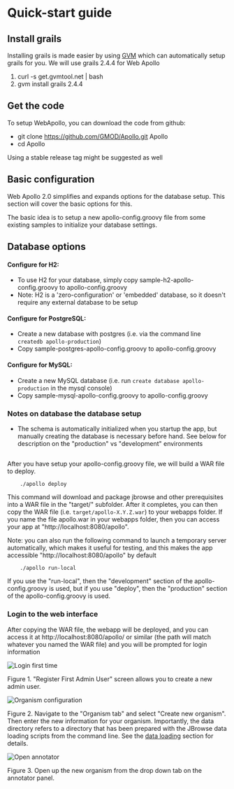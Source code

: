 # Quick-start guide

## Install grails

Installing grails is made easier by using [GVM](http://gvmtool.net/) which can automatically setup grails for you. We will use grails 2.4.4 for Web Apollo

1. curl -s get.gvmtool.net | bash
2. gvm install grails 2.4.4

## Get the code

To setup WebApollo, you can download the code from github:

- git clone https://github.com/GMOD/Apollo.git Apollo
- cd Apollo

Using a stable release tag might be suggested as well

## Basic configuration

Web Apollo 2.0 simplifies and expands options for the database setup. This section will cover the basic options for this.

The basic idea is to setup a new apollo-config.groovy file from some existing samples to initialize your database settings.

## Database options


#### Configure for H2:
- To use H2 for your database, simply copy sample-h2-apollo-config.groovy to apollo-config.groovy
- Note: H2 is a 'zero-configuration' or 'embedded' database, so it doesn't require any external database to be setup

#### Configure for PostgreSQL:
- Create a new database with postgres (i.e. via the command line `createdb apollo-production`)
- Copy sample-postgres-apollo-config.groovy to apollo-config.groovy

#### Configure for MySQL:
- Create a new MySQL database (i.e. run `create database apollo-production` in the mysql console)
- Copy sample-mysql-apollo-config.groovy to apollo-config.groovy

### Notes on database the database setup

- The schema is automatically initialized when you startup the app, but manually creating the database is necessary before hand. See below for description on the "production" vs "development" environments

## 

After you have setup your apollo-config.groovy file, we will build a WAR file to deploy.

```
    ./apollo deploy
```

This command will download and package jbrowse and other prerequisites into a WAR file in the "target/" subfolder. After it completes, you can then copy the WAR file (i.e. `target/apollo-X.Y.Z.war`) to your webapps folder. If you name the file apollo.war in your webapps folder, then you can access your app at "http://localhost:8080/apollo".


Note: you can also run the following command to launch a temporary server automatically, which makes it useful for testing, and this makes the app accessible  "http://localhost:8080/apollo" by default

```
    ./apollo run-local
```


If you use the "run-local", then the "development" section of the apollo-config.groovy is used, but if you use "deploy", then the "production" section of the apollo-config.groovy is used.


### Login to the web interface

After copying the WAR file, the webapp will be deployed, and you can access it at http://localhost:8080/apollo/ or similar (the path will match whatever you named the WAR file) and you will be prompted for login information

![Login first time](images/1.png)

Figure 1. "Register First Admin User" screen allows you to create a new admin user.


![Organism configuration](images/2.png)

Figure 2. Navigate to the "Organism tab" and select "Create new organism". Then enter the new information for your
organism. Importantly, the data directory refers to a directory that has been prepared with the JBrowse data loading
scripts from the command line. See the [data loading](Data_loading.md) section for details.

![Open annotator](images/3.png)

Figure 3. Open up the new organism from the drop down tab on the annotator panel.



